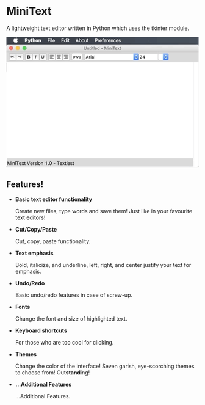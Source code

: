 # MiniText

A lightweight text editor written in Python which uses the tkinter module.

![](gifs/intro.gif)

## Features!

* **Basic text editor functionality**

  Create new files, type words and save them! Just like in your favourite text editors! 

* **Cut/Copy/Paste**

  Cut, copy, paste functionality.

* **Text emphasis**

  Bold, italicize, and underline, left, right, and center justify your text for emphasis.

* **Undo/Redo**

  Basic undo/redo features in case of screw-up.

* **Fonts**

  Change the font and size of highlighted text.

* **Keyboard shortcuts**

  For those who are too cool for clicking.

* **Themes**

  Change the color of the interface! Seven garish, eye-scorching themes to choose from! Out**stand**ing!

* **…Additional Features**

  …Additional Features.
